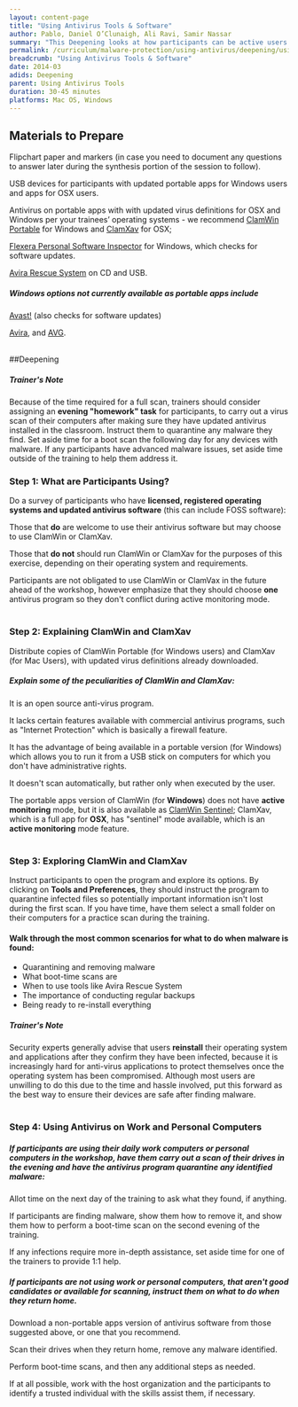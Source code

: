 ```yaml
---
layout: content-page
title: "Using Antivirus Tools & Software"
author: Pablo, Daniel O’Clunaigh, Ali Ravi, Samir Nassar
summary: "This Deepening looks at how participants can be active users of antivirus software for their devices, and how to make informed decisions around which to use and why. If you are not holding a multi-day training, prepare take-home instructions for what participants should do if their antivirus software identifies malware."
permalink: /curriculum/malware-protection/using-antivirus/deepening/using-antivirus-tools/
breadcrumb: "Using Antivirus Tools & Software"
date: 2014-03
adids: Deepening
parent: Using Antivirus Tools
duration: 30-45 minutes
platforms: Mac OS, Windows
---
```

## Materials to Prepare

Flipchart paper and markers (in case you need to document any questions to answer later during the synthesis portion of the session to follow).

USB devices for participants with updated portable apps for Windows users and apps for OSX users.

Antivirus on portable apps with with updated virus definitions for OSX and Windows per your trainees’ operating systems - we recommend [ClamWin Portable](http://www.clamwin.com/content/view/118/89/) for Windows and [ClamXav](http://www.clamxav.com/) for OSX;

[Flexera Personal Software Inspector](http://www.flexerasoftware.com/enterprise/products/software-vulnerability-management/personal-software-inspector/) for Windows, which checks for software updates.

[Avira Rescue System](https://www.avira.com/en/download/product/avira-rescue-system) on CD and USB.

##### Windows options not currently available as portable apps include
[Avast!](https://www.avast.com/en-us/index) (also checks for software updates)

[Avira](http://www.avira.com/), and [AVG](http://free.avg.com/eu-en/homepage).
<br><br>

##Deepening

##### *Trainer's Note*
Because of the time required for a full scan, trainers should consider assigning an **evening "homework" task** for participants, to carry out a virus scan of their computers after making sure they have updated antivirus installed in the classroom. Instruct them to quarantine any malware they find. Set aside time for a boot scan the following day for any devices with malware. If any participants have advanced malware issues, set aside time outside of the training to help them address it.

### Step 1: What are Participants Using?
Do a survey of participants who have **licensed, registered operating systems and updated antivirus software** (this can include FOSS software):

Those that **do** are welcome to use their antivirus software but may choose to use ClamWin or ClamXav.

Those that **do not** should run ClamWin or ClamXav for the purposes of this exercise, depending on their operating system and requirements.

Participants are not obligated to use ClamWin or ClamVax in the future ahead of the workshop, however emphasize that they should choose **one** antivirus program so they don't conflict during active monitoring mode.
<br><br>

### Step 2: Explaining ClamWin and ClamXav

Distribute copies of ClamWin Portable (for Windows users) and ClamXav (for Mac Users), with updated virus definitions already downloaded.

##### Explain some of the peculiarities of ClamWin and ClamXav:
It is an open source anti-virus program.

It lacks certain features available with commercial antivirus programs, such as "Internet Protection" which is basically a firewall feature.

It has the advantage of being available in a portable version (for Windows) which allows you to run it from a USB stick on computers for which you don't have administrative rights.

It doesn't scan automatically, but rather only when executed by the user.

The portable apps version of ClamWin (for **Windows**) does not have **active monitoring** mode, but it is also available as [ClamWin Sentinel](http://clamsentinel.sourceforge.net/SentinelSimpleGuide.html); ClamXav, which is a full app for **OSX**, has "sentinel" mode available, which is an **active monitoring** mode feature.
<br><br>

### Step 3: Exploring ClamWin and ClamXav

Instruct participants to open the program and explore its options. By clicking on **Tools and Preferences**, they should instruct the program to quarantine infected files so potentially important information isn't lost during the first scan. If you have time, have them select a small folder on their computers for a practice scan during the training.

#### Walk through the most common scenarios for what to do when malware is found:
- Quarantining and removing malware
- What boot-time scans are
- When to use tools like Avira Rescue System
- The importance of conducting regular backups
- Being ready to re-install everything

##### *Trainer's Note*
Security experts generally advise that users **reinstall** their operating system and applications after they confirm they have been infected, because it is increasingly hard for anti-virus applications to protect themselves once the operating system has been compromised. Although most users are unwilling to do this due to the time and hassle involved, put this forward as the best way to ensure their devices are safe after finding malware.
<br><br>

### Step 4: Using Antivirus on Work and Personal Computers

##### If participants *are* using their daily work computers or personal computers in the workshop, have them carry out a scan of their drives in the evening and have the antivirus program quarantine any identified malware:

Allot time on the next day of the training to ask what they found, if anything.

If participants are finding malware, show them how to remove it, and show them how to perform a boot-time scan on the second evening of the training.

If any infections require more in-depth assistance, set aside time for one of the trainers to provide 1:1 help.

##### If participants *are not* using work or personal computers, that aren't good candidates or available for scanning, instruct them on what to do when they return home.

Download a non-portable apps version of antivirus software from those suggested above, or one that you recommend.

Scan their drives when they return home, remove any malware identified.

Perform boot-time scans, and then any additional steps as needed.

If at all possible, work with the host organization and the participants to identify a trusted individual with the skills assist them, if necessary.
<br><br>

